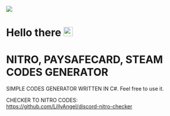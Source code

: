 ![](https://filmdaily.co/wp-content/uploads/2021/06/dis-01.jpg)
# Hello there <img src="https://media.giphy.com/media/hvRJCLFzcasrR4ia7z/giphy.gif" width="25px"></h2>
# NITRO, PAYSAFECARD, STEAM CODES GENERATOR
SIMPLE CODES GENERATOR WRITTEN IN C#. Feel free to use it.

CHECKER TO NITRO CODES:  
https://github.com/LillyAngel/discord-nitro-checker
